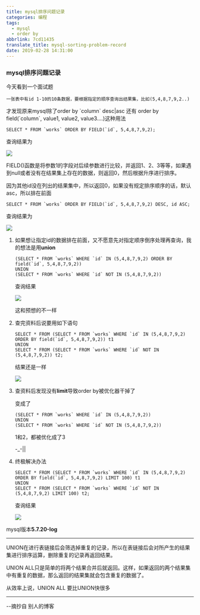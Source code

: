```yaml
---
title: mysql排序问题记录
categories: 编程
tags:
  - mysql
  - order by
abbrlink: 7cd11435
translate_title: mysql-sorting-problem-record
date: 2019-02-28 14:31:00
---
```


### mysql排序问题记录

今天看到一个面试题

`一张表中有id 1-10的10条数据，要根据指定的顺序查询出结果集，比如(5,4,8,7,9,2..)`

才发现原来mysql除了order by \`column\` desc|asc 还有 order by field(\`column\`, value1, value2, value3....)这种用法

```mysql
SELECT * FROM `works` ORDER BY FIELD(`id`, 5,4,8,7,9,2);
```

查询结果为

![](https://wx2.sinaimg.cn/large/8d2ab563gy1g0m4tqegk0j205z07kq2w.jpg)

FIELD()函数是将参数1的字段对后续参数进行比较，并返回1、2、3等等，如果遇到null或者没有在结果集上存在的数据，则返回0，然后根据升序进行排序。

因为其他id没在列出的结果集中，所以返回0，如果没有规定排序顺序的话，默认asc，所以排在前面

```mysql
SELECT * FROM `works` ORDER BY FIELD(`id`, 5,4,8,7,9,2) DESC, id ASC;
```

查询结果为

![](https://ws4.sinaimg.cn/large/8d2ab563ly1g0m50x7p13j205s07kweg.jpg)

1. 如果想让指定id的数据排在前面，又不愿意先对指定顺序倒序处理再查询，我的想法是用**union**

   ```mysql
   (SELECT * FROM `works` WHERE `id` IN (5,4,8,7,9,2) ORDER BY field(`id`, 5,4,8,7,9,2))
   UNION 
   (SELECT * FROM `works` WHERE `id` NOT IN (5,4,8,7,9,2))
   ```

	查询结果

   ![](https://ws4.sinaimg.cn/large/8d2ab563gy1g0m5chbs5zj205s07hweg.jpg)

	这和预想的不一样

2. 查完资料后说要用如下语句

   ```mysql
   SELECT * FROM (SELECT * FROM `works` WHERE `id` IN (5,4,8,7,9,2) ORDER BY field(`id`, 5,4,8,7,9,2)) t1 
   UNION 
   SELECT * FROM (SELECT * FROM `works` WHERE `id` NOT IN (5,4,8,7,9,2)) t2;
   ```

   结果还是一样

   ![](https://ws4.sinaimg.cn/large/8d2ab563gy1g0m5chbs5zj205s07hweg.jpg)

3. 查资料后发现没有**limit**导致order by被优化器干掉了

   变成了

   ```mysql
   (SELECT * FROM `works` WHERE `id` IN (5,4,8,7,9,2))
   UNION 
   (SELECT * FROM `works` WHERE `id` NOT IN (5,4,8,7,9,2))
   ```

   1和2，都被优化成了3  

   -_-||

4. 终极解决办法

   ```mysql
   SELECT * FROM (SELECT * FROM `works` WHERE `id` IN (5,4,8,7,9,2) ORDER BY field(`id`, 5,4,8,7,9,2) LIMIT 100) t1 
   UNION 
   SELECT * FROM (SELECT * FROM `works` WHERE `id` NOT IN (5,4,8,7,9,2) LIMIT 100) t2;
   ```

   查询结果

   ![](https://ws1.sinaimg.cn/large/8d2ab563ly1g0m62wttadj205s07emx4.jpg)



mysql版本**5.7.20-log**

---

UNION在进行表链接后会筛选掉重复的记录，所以在表链接后会对所产生的结果集进行排序运算，删除重复的记录再返回结果。

UNION ALL只是简单的将两个结果合并后就返回。这样，如果返回的两个结果集中有重复的数据，那么返回的结果集就会包含重复的数据了。

从效率上说，UNION ALL 要比UNION快很多

---

--摘抄自 别人的博客


